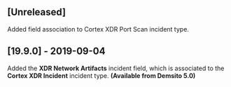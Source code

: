## [Unreleased]
Added field association to Cortex XDR Port Scan incident type.

## [19.9.0] - 2019-09-04
Added the **XDR Network Artifacts** incident field, which is associated to the **Cortex XDR Incident** incident type. **(Available from Demsito 5.0)**
